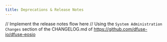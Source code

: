 ```yaml
---
title: Deprecations & Release Notes
---
```


// Implement the release notes flow here
// Using the `System Administration Changes` section of the CHANGELOG.md of https://github.com/dfuse-io/dfuse-eosio

